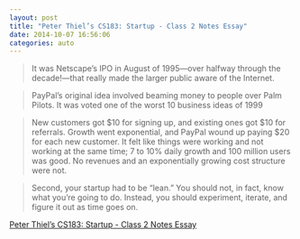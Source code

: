 ```yaml
---
layout: post
title: "Peter Thiel’s CS183: Startup - Class 2 Notes Essay"
date: 2014-10-07 16:56:06
categories: auto
---
```


> It was Netscape’s IPO in August of 1995—over halfway through the decade!—that really made the larger public aware of the Internet.

 <!-- --> 

> PayPal’s original idea involved beaming money to people over Palm Pilots. It was voted one of the worst 10 business ideas of 1999

 <!-- --> 

> New customers got $10 for signing up, and existing ones got $10 for referrals. Growth went exponential, and PayPal wound up paying $20 for each new customer. It felt like things were working and not working at the same time; 7 to 10% daily growth and 100 million users was good. No revenues and an exponentially growing cost structure were not.

 <!-- --> 

> Second, your startup had to be “lean.” You should not, in fact, know what you’re going to do. Instead, you should experiment, iterate, and figure it out as time goes on.

 <!-- --> 

[Peter Thiel’s CS183: Startup - Class 2 Notes Essay](http://blakemasters.com/post/20582845717/peter-thiels-cs183-startup-class-2-notes-essay)